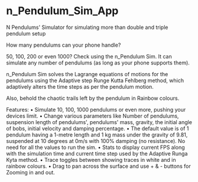 # n_Pendulum_Sim_App

N Pendulums' Simulator for simulating more than double and triple pendulum setup

How many pendulums can your phone handle?

50, 100, 200 or even 1000? Check using the n_Pendulum Sim.
It can simulate any number of pendulums (as long as your phone supports them). 

n_Pendulum Sim solves the Lagrange equations of motions for the pendulums using the Adaptive step Runge Kutta Fehlberg method, which adaptively alters the time steps as per the pendulum motion. 

Also, behold the chaotic trails left by the pendulum in Rainbow colours.

Features:
•	Simulate 10, 100, 1000 pendulums or even more, pushing your devices limit.
•	Change various parameters like Number of pendulums, suspension length of pendulums', pendulums' mass, gravity, the initial angle of bobs, initial velocity and damping percentage. 
•	The default value is of 1 pendulum having a 1-metre length and 1 kg mass under the gravity of 9.81, suspended at 10 degrees at 0m/s with 100% damping (no resistance). No need for all the values to run the sim.
•	Stats to display current FPS along with the simulation time and current time step used by the Adaptive Runga Kyta method.
•	Trace toggles between showing traces in white and in rainbow colours. 
•	Drag to pan across the surface and use + & - buttons for Zooming in and out.
